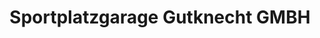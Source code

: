 ---
title: "Sportplatzgarage Gutknecht GMBH"
url: /davos-platz/sportplatzgarage-gutknecht-gmbh-mattastrasse/
shop: Autowerkstatt
---